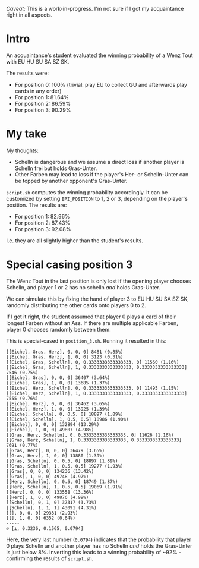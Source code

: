 *Caveat:* This is a work-in-progress. I'm not sure if I got my acquaintance right in all aspects.

# Intro

An acquaintance's student evaluated the winning probability of a Wenz Tout with EU HU SU SA SZ SK.

The results were:

* For position 0: 100% (trivial: play EU to collect GU and afterwards play cards in any order)
* For position 1: 81.64%
* For position 2: 86.59%
* For position 3: 90.29%

# My take

My thoughts:

* Schelln is dangerous and we assume a direct loss if another player is Schelln frei but holds Gras-Unter.
* Other Farben may lead to loss if the player's Her- or Schelln-Unter can be topped by another opponent's Gras-Unter.

`script.sh` computes the winning probability accordingly. It can be customized by setting `EPI_POSITION` to 1, 2 or 3, depending on the player's position. The results are:

* For position 1: 82.96%
* For position 2: 87.43%
* For position 3: 92.08%

I.e. they are all slightly higher than the student's results.

# Special casing position 3

The Wenz Tout in the last position is only lost if the opening player chooses Schelln, and player 1 or 2 has no schelln *and* holds Gras-Unter.

We can simulate this by fixing the hand of player 3 to EU HU SU SA SZ SK, randomly distributing the other cards onto players 0 to 2.

If I got it right, the student assumed that player 0 plays a card of their longest Farben without an Ass. If there are multiple applicable Farben, player 0 chooses randomly between them.

This is special-cased in `position_3.sh`. Running it resulted in this:

```
[[Eichel, Gras, Herz], 0, 0, 0] 8481 (0.85%)
[[Eichel, Gras, Herz], 1, 0, 0] 3123 (0.31%)
[[Eichel, Gras, Schelln], 0, 0.3333333333333333, 0] 11560 (1.16%)
[[Eichel, Gras, Schelln], 1, 0.3333333333333333, 0.3333333333333333] 7546 (0.75%)
[[Eichel, Gras], 0, 0, 0] 36407 (3.64%)
[[Eichel, Gras], 1, 0, 0] 13685 (1.37%)
[[Eichel, Herz, Schelln], 0, 0.3333333333333333, 0] 11495 (1.15%)
[[Eichel, Herz, Schelln], 1, 0.3333333333333333, 0.3333333333333333] 7555 (0.76%)
[[Eichel, Herz], 0, 0, 0] 36462 (3.65%)
[[Eichel, Herz], 1, 0, 0] 13925 (1.39%)
[[Eichel, Schelln], 0, 0.5, 0] 18897 (1.89%)
[[Eichel, Schelln], 1, 0.5, 0.5] 18986 (1.90%)
[[Eichel], 0, 0, 0] 132894 (13.29%)
[[Eichel], 1, 0, 0] 49807 (4.98%)
[[Gras, Herz, Schelln], 0, 0.3333333333333333, 0] 11626 (1.16%)
[[Gras, Herz, Schelln], 1, 0.3333333333333333, 0.3333333333333333] 7691 (0.77%)
[[Gras, Herz], 0, 0, 0] 36479 (3.65%)
[[Gras, Herz], 1, 0, 0] 13880 (1.39%)
[[Gras, Schelln], 0, 0.5, 0] 18897 (1.89%)
[[Gras, Schelln], 1, 0.5, 0.5] 19277 (1.93%)
[[Gras], 0, 0, 0] 134236 (13.42%)
[[Gras], 1, 0, 0] 49748 (4.97%)
[[Herz, Schelln], 0, 0.5, 0] 18749 (1.87%)
[[Herz, Schelln], 1, 0.5, 0.5] 19069 (1.91%)
[[Herz], 0, 0, 0] 133558 (13.36%)
[[Herz], 1, 0, 0] 49876 (4.99%)
[[Schelln], 0, 1, 0] 37317 (3.73%)
[[Schelln], 1, 1, 1] 43091 (4.31%)
[[], 0, 0, 0] 29331 (2.93%)
[[], 1, 0, 0] 6352 (0.64%)
-----
⌀ [⊥, 0.3236, 0.1565, 0.0794]
```

Here, the very last number (`0.0794`) indicates that the probability that player 0 plays Schelln and another player has no Schelln *and* holds the Gras-Unter is just below 8%. Inverting this leads to a winning probability of ~92% - confirming the results of `script.sh`.
